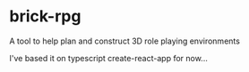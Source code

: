 # brick-rpg
A tool to help plan and construct 3D role playing environments

I've based it on typescript create-react-app for now...